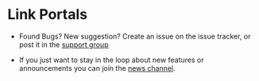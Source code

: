 Link Portals
=============

- Found Bugs? New suggestion? Create an issue on the issue tracker, or post it in the [support group](https://t.me/tgpaperplane)

- If you just want to stay in the loop about new features or
announcements you can join the [news channel](https://t.me/paperplanechannel).
